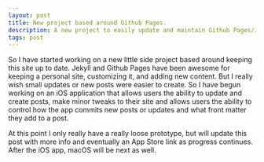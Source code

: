 ```yaml
---
layout: post
title: New project based around Github Pages.
description: A new project to easily update and maintain Github Pages/Jekyll blog.
tags: post
---
```


So I have started working on a new little side project based around keeping this site up to date. Jekyll and Github Pages have been awesome for keeping a personal site, customizing it, and adding new content. But I really wish small updates or new posts were easier to create. So I have begun working on an iOS application that allows users the ability to update and create posts, make minor tweaks to their site and allows users the ability to control how the app commits new posts or updates and what front matter they add to a post.

At this point I only really have a really loose prototype, but will update this post with more info and eventually an App Store link as progress continues. After the iOS app, macOS will be next as well.
